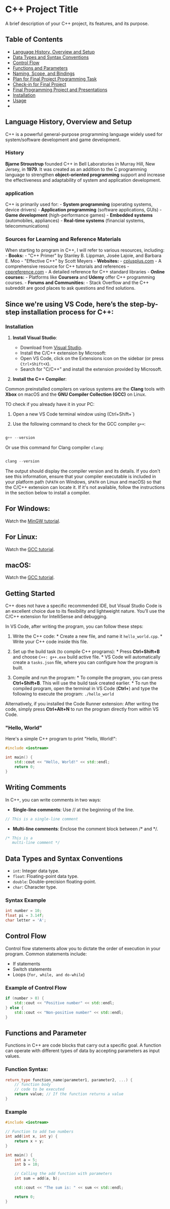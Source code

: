 # C++ Project Title

A brief description of your C++ project, its features, and its purpose.

## Table of Contents
- [Language History, Overview and Setup](#language-overview-and-setup)
- [Data Types and Syntax Conventions](#data-types-and-syntax-conventions)
- [Control Flow](#control-flow)
- [Functions and Parameters](#functions-and-parameters)
- [Naming, Scope, and Bindings](#naming-scope-and-bindings)
- [Plan for Final Project Programming Task](#plan-for-final-project-programming-task)
- [Check-in for Final Project](#check-in-for-final-project)
- [Final Programming Project and Presentations](#final-programming-project-and-presentations)
- [Installation](#installation)
- [Usage](#usage)
- 

## Language History, Overview and Setup

C++ is a powerful general-purpose programming language widely used for system/software development and game development. 


### History

**Bjarne Stroustrup** founded C++ in Bell Laboratories in Murray Hill, New Jersey, in **1979**. It was created as an addition to the C programming language to strengthen **object-oriented programming** support and increase the effectiveness and adaptability of system and application development.


### application

C++ is primarily used for:
     - **System programming** (operating systems, device drivers)
     - **Application programming** (software applications, GUIs)
     - **Game development** (high-performance games)
     - **Embedded systems** (automobiles, appliances)
     - **Real-time systems** (financial systems, telecommunications)

### Sources for Learning and Reference Materials

When starting to program in C++, I will refer to various resources, including:
     - **Books:**
       - "C++ Primer" by Stanley B. Lippman, Josée Lajoie, and Barbara E. Moo
       - "Effective C++" by Scott Meyers
     - **Websites:**
       - [cplusplus.com](http://www.cplusplus.com) - A comprehensive resource for C++ tutorials and references
       - [cppreference.com](https://en.cppreference.com) - A detailed reference for C++ standard libraries
     - **Online courses:**
       - Platforms like **Coursera** and **Udemy** offer C++ programming courses.
     - **Forums and Communities:**
       - Stack Overflow and the C++ subreddit are good places to ask questions and find solutions.


## Since we're using VS Code, here’s the step-by-step installation process for C++:

 ### Installation 
1. **Install Visual Studio**:
   - Download from [Visual Studio](https://visualstudio.microsoft.com/).
   - Install the C/C++ extension by Microsoft:
   *	Open VS Code, click on the Extensions icon on the sidebar (or press `Ctrl+Shift+X`).
   *	Search for "C/C++" and install the extension provided by Microsoft.

2. **Install the C++ Compiler**:

Common preinstalled compilers on various systems are the **Clang** tools with **Xbox** on macOS and the **GNU Compiler Collection (GCC)** on Linux.

TO check if you already have it in your PC:
 1. Open a new VS Code terminal window using (Ctrl+Shift+`)

2. Use the following command to check for the GCC compiler `g++`:

```cpp

g++ --version
```
Or use this command for Clang compiler `clang`: 

```cpp

clang --version
```
The output should display the compiler version and its details. If you don't see this information, ensure that your compiler executable is included in your platform path (`%PATH` on Windows, `$PATH` on Linux and macOS) so that the C/C++ extension can locate it. If it's not available, follow the instructions in the section below to install a compiler.

 ## For Windows: 
  Watch the [MinGW tutorial](https://code.visualstudio.com/docs/cpp/config-mingw#_prerequisites).

  ## For Linux:
  Watch the [GCC tutorial](https://code.visualstudio.com/docs/cpp/config-linux#_prerequisites).

  ## macOS:
  Watch the [GCC tutorial](https://code.visualstudio.com/docs/cpp/config-clang-mac#_prerequisites).


## Getting Started

C++ does not have a specific recommended IDE, but Visual Studio Code is an excellent choice due to its flexibility and lightweight nature. You’ll use the C/C++ extension for IntelliSense and debugging.

In VS Code, after writing the program, you can follow these steps:

  1.	Write the C++ code:
	 * Create a new file, and name it `hello_world.cpp`.
     * Write your C++ code inside this file.

  2.	Set up the build task (to compile C++ programs):
     * Press **Ctrl+Shift+B** and choose `C++: g++.exe` build active file.
     * VS Code will automatically create a `tasks.json` file, where you can configure how the program is built.
  3.	Compile and run the program:
     *	To compile the program, you can press **Ctrl+Shift+B**. This will use the build task created earlier.
     * To run the compiled program, open the terminal in VS Code (**Ctrl+**) and type the following to execute the program:  `./hello_world`

Alternatively, if you installed the Code Runner extension:
 After writing the code, simply press **Ctrl+Alt+N** to run the program directly from within VS Code.


### "Hello, World"
Here's a simple C++ program to print "Hello, World!":

```cpp
#include <iostream>

int main() {
    std::cout << "Hello, World!" << std::endl;
    return 0;
} 
```
## Writing Comments

In C++, you can write comments in two ways:
* **Single-line comments**: Use // at the beginning of the line.

```cpp
// This is a single-line comment
```

* **Multi-line comments**: Enclose the comment block between /* and */.

```cpp
/* This is a 
   multi-line comment */
```

## Data Types and Syntax Conventions

- `int`: Integer data type.
- `float`: Floating-point data type.
- `double`: Double-precision floating-point.
- `char`: Character type.

### Syntax Example
```cpp
int number = 10;
float pi = 3.14f;
char letter = 'A';
```

## Control Flow
Control flow statements allow you to dictate the order of execution in your program. Common statements include:

* If statements
* Switch statements
* Loops (``` for, while, and do-while ```)

### Example of Control Flow
```cpp
if (number > 0) {
    std::cout << "Positive number" << std::endl;
} else {
    std::cout << "Non-positive number" << std::endl;
}
```

## Functions and Parameter
Functions in C++ are code blocks that carry out a specific goal. A function can operate with different types of data by accepting parameters as input values.

### Function Syntax:

```cpp
return_type function_name(parameter1, parameter2, ...) {
    // function body
    // code to be executed
    return value; // If the function returns a value
}
```
### Example

```cpp
#include <iostream>

// Function to add two numbers
int add(int x, int y) {
    return x + y;
}

int main() {
    int a = 5;
    int b = 10;

    // Calling the add function with parameters
    int sum = add(a, b);

    std::cout << "The sum is: " << sum << std::endl;

    return 0;
}
```


